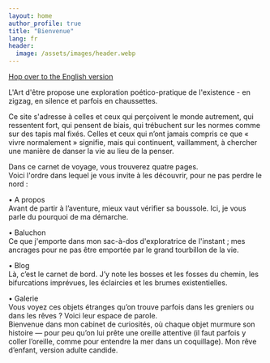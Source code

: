 ```yaml
---
layout: home
author_profile: true
title: "Bienvenue"
lang: fr
header:
  image: /assets/images/header.webp
---
```


[Hop over to the English version](/en/index)

L'Art d'être propose une exploration poético-pratique de l'existence - en zigzag, en silence et parfois en chaussettes.

Ce site s'adresse à celles et ceux qui perçoivent le monde autrement, qui ressentent fort, qui pensent de biais, qui trébuchent sur les normes comme sur des tapis mal fixés. Celles et ceux qui n’ont jamais compris ce que « vivre normalement » signifie, mais qui continuent, vaillamment, à chercher une manière de danser la vie au lieu de la penser.

Dans ce carnet de voyage, vous trouverez quatre pages. <br />
Voici l'ordre dans lequel je vous invite à les découvrir, pour ne pas perdre le nord : 

• A propos <br /> 
Avant de partir à l’aventure, mieux vaut vérifier sa boussole. Ici, je vous parle du pourquoi de ma démarche.

• Baluchon <br />
Ce que j'emporte dans mon sac-à-dos d'exploratrice de l'instant ; mes ancrages pour ne pas être emportée par le grand tourbillon de la vie. 

• Blog <br />
Là, c’est le carnet de bord. J’y note les bosses et les fosses du chemin, les bifurcations imprévues, les éclaircies et les brumes existentielles. 

• Galerie <br />
Vous voyez ces objets étranges qu’on trouve parfois dans les greniers ou dans les rêves ? Voici leur espace de parole. <br /> Bienvenue dans mon cabinet de curiosités, où chaque objet murmure son histoire — pour peu qu’on lui prête une oreille attentive (il faut parfois y coller l’oreille, comme pour entendre la mer dans un coquillage). Mon rêve d’enfant, version adulte candide.
